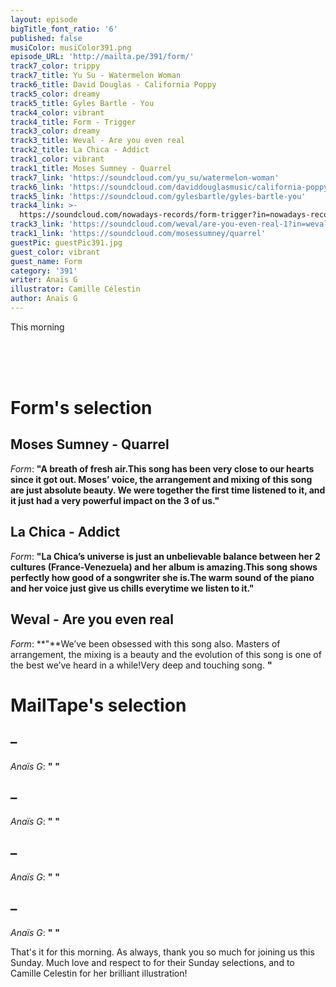 ```yaml
---
layout: episode
bigTitle_font_ratio: '6'
published: false
musiColor: musiColor391.png
episode_URL: 'http://mailta.pe/391/form/'
track7_color: trippy
track7_title: Yu Su - Watermelon Woman
track6_title: David Douglas - California Poppy
track5_color: dreamy
track5_title: Gyles Bartle - You
track4_color: vibrant
track4_title: Form - Trigger
track3_color: dreamy
track3_title: Weval - Are you even real
track2_title: La Chica - Addict
track1_color: vibrant
track1_title: Moses Sumney - Quarrel
track7_link: 'https://soundcloud.com/yu_su/watermelon-woman'
track6_link: 'https://soundcloud.com/daviddouglasmusic/california-poppy'
track5_link: 'https://soundcloud.com/gylesbartle/gyles-bartle-you'
track4_link: >-
  https://soundcloud.com/nowadays-records/form-trigger?in=nowadays-records/sets/form-c-w-t-it-comes-with-the
track3_link: 'https://soundcloud.com/weval/are-you-even-real-1?in=weval/sets/the-weight-7'
track1_link: 'https://soundcloud.com/mosessumney/quarrel'
guestPic: guestPic391.jpg
guest_color: vibrant
guest_name: Form
category: '391'
writer: Anaïs G
illustrator: Camille Célestin
author: Anaïs G
---
```

<p id="introduction">This morning 
<br><br>

<br><br></p>


# Form's selection

##  Moses Sumney - Quarrel
_Form_: **"**A breath of fresh air.This song has been very close to our hearts since it got out.
Moses’ voice, the arrangement and mixing of this song are just absolute beauty. We were together the first time listened to it, and it just had a very powerful impact on the 3 of us.**"**

##  La Chica - Addict
_Form_: **"**La Chica’s universe is just an unbelievable balance between her 2 cultures (France-Venezuela) and her album is amazing.This song shows perfectly how good of a songwriter she is.The warm sound of the piano and her voice just give us chills everytime we listen to it.**"**

##  Weval - Are you even real
_Form_: **"**We’ve been obsessed with this song also.
Masters of arrangement, the mixing is a beauty and the evolution of this song is one of the best we’ve heard in a while!Very deep and touching song. **"**


# MailTape's selection

##  – 
_Anaïs G_: **"** **"**

## – 
_Anaïs G_: **"** **"**

## – 
_Anaïs G_: **"** **"**

##  – 
_Anaïs G_: **"** **"**


<p id="outroduction"> That's it for this morning. As always, thank you so much for joining us this Sunday. Much love and respect to  for their Sunday selections, and to Camille Celestin for her brilliant illustration!</p>
